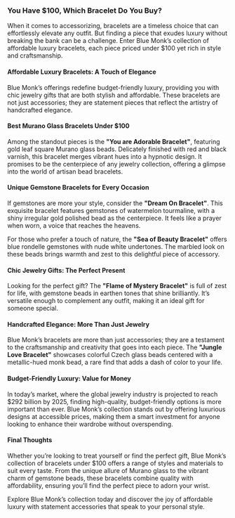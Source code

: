 ### You Have $100, Which Bracelet Do You Buy?

When it comes to accessorizing, bracelets are a timeless choice that can effortlessly elevate any outfit. But finding a piece that exudes luxury without breaking the bank can be a challenge. Enter Blue Monk’s collection of affordable luxury bracelets, each piece priced under $100 yet rich in style and craftsmanship.

#### Affordable Luxury Bracelets: A Touch of Elegance

Blue Monk’s offerings redefine budget-friendly luxury, providing you with chic jewelry gifts that are both stylish and affordable. These bracelets are not just accessories; they are statement pieces that reflect the artistry of handcrafted elegance.

#### Best Murano Glass Bracelets Under $100

Among the standout pieces is the **"You are Adorable Bracelet"**, featuring gold leaf square Murano glass beads. Delicately finished with red and black varnish, this bracelet merges vibrant hues into a hypnotic design. It promises to be the centerpiece of any jewelry collection, offering a glimpse into the world of artisan bead bracelets.

#### Unique Gemstone Bracelets for Every Occasion

If gemstones are more your style, consider the **"Dream On Bracelet"**. This exquisite bracelet features gemstones of watermelon tourmaline, with a shiny irregular gold polished bead as the centerpiece. It feels like a prayer when worn, a voice that reaches the heavens.

For those who prefer a touch of nature, the **"Sea of Beauty Bracelet"** offers blue rondelle gemstones with nude white undertones. The marbled look on these beads brings warmth and zest to this delightful piece of accessory.

#### Chic Jewelry Gifts: The Perfect Present

Looking for the perfect gift? The **"Flame of Mystery Bracelet"** is full of zest for life, with gemstone beads in earthen tones that shine brilliantly. It’s versatile enough to complement any outfit, making it an ideal gift for someone special.

#### Handcrafted Elegance: More Than Just Jewelry

Blue Monk’s bracelets are more than just accessories; they are a testament to the craftsmanship and creativity that goes into each piece. The **"Jungle Love Bracelet"** showcases colorful Czech glass beads centered with a metallic-hued monk bead, a rare find that adds a dash of color to your life.

#### Budget-Friendly Luxury: Value for Money

In today’s market, where the global jewelry industry is projected to reach $292 billion by 2025, finding high-quality, budget-friendly options is more important than ever. Blue Monk’s collection stands out by offering luxurious designs at accessible prices, making them a smart investment for anyone looking to enhance their wardrobe without overspending.

#### Final Thoughts

Whether you’re looking to treat yourself or find the perfect gift, Blue Monk’s collection of bracelets under $100 offers a range of styles and materials to suit every taste. From the unique allure of Murano glass to the vibrant charm of gemstone beads, these bracelets combine quality with affordability, ensuring you’ll find the perfect piece to adorn your wrist.

Explore Blue Monk’s collection today and discover the joy of affordable luxury with statement accessories that speak to your personal style.